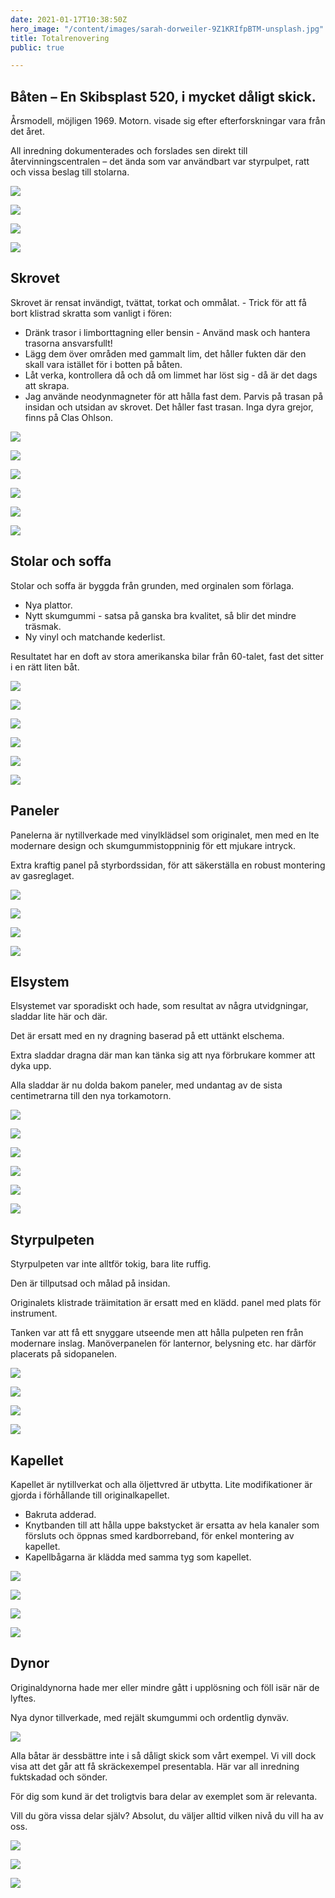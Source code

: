 ```yaml
---
date: 2021-01-17T10:38:50Z
hero_image: "/content/images/sarah-dorweiler-9Z1KRIfpBTM-unsplash.jpg"
title: Totalrenovering
public: true

---
```

## **Båten – En Skibsplast 520, i mycket dåligt skick.**

Årsmodell, möjligen 1969. Motorn. visade sig efter efterforskningar vara från det året.

All inredning dokumenterades och forslades sen direkt till återvinningscentralen – det ända som var användbart var styrpulpet, ratt och vissa beslag till stolarna.

<image-gallery>

![](/content/images/skarmavbild-2021-01-18-kl-17-15-41.png)

![](/content/images/skarmavbild-2021-01-18-kl-18-00-37.png)

![](/content/images/skarmavbild-2021-01-18-kl-17-16-19.png)

![](/content/images/skarmavbild-2021-01-18-kl-17-16-43.png)

</image-gallery>

## **Skrovet**

Skrovet är rensat invändigt, tvättat, torkat och ommålat. - Trick för att få bort klistrad skratta som vanligt i fören:

* Dränk trasor i limborttagning eller bensin - Använd mask och hantera trasorna ansvarsfullt!
* Lägg dem över områden med gammalt lim, det håller fukten där den skall vara istället för i botten på båten.
* Låt verka, kontrollera då och då om limmet har löst sig - då är det dags att skrapa.
* Jag använde neodynmagneter för att hålla fast dem. Parvis på trasan på insidan och utsidan av skrovet. Det håller fast trasan. Inga dyra grejor, finns på Clas Ohlson.

<image-gallery>

![](/content/images/skarmavbild-2021-01-18-kl-17-18-01.png)

![](/content/images/skarmavbild-2021-01-18-kl-17-18-11.png)

![](/content/images/skarmavbild-2021-01-18-kl-17-18-44.png)

![](/content/images/skarmavbild-2021-01-18-kl-17-18-55.png)

![](/content/images/skarmavbild-2021-01-18-kl-17-19-07.png)

![](/content/images/skarmavbild-2021-01-18-kl-17-19-44.png)

</image-gallery>

## **Stolar och soffa**

Stolar och soffa är byggda från grunden, med orginalen som förlaga.

* Nya plattor.
* Nytt skumgummi - satsa på ganska bra kvalitet, så blir det mindre träsmak.
* Ny vinyl och matchande kederlist.

Resultatet har en doft av stora amerikanska bilar från 60-talet, fast det sitter i en rätt liten båt.

<image-gallery>

![](/content/images/skarmavbild-2021-01-18-kl-18-03-03.png)

![](/content/images/skarmavbild-2021-01-18-kl-18-03-13.png)

![](/content/images/skarmavbild-2021-01-18-kl-18-03-21.png)

![](/content/images/skarmavbild-2021-01-18-kl-18-03-45.png)

![](/content/images/skarmavbild-2021-01-18-kl-18-03-56.png)

![](/content/images/skarmavbild-2021-01-18-kl-18-04-14.png)

</image-gallery>

## **Paneler**

Panelerna är nytillverkade med vinylklädsel som originalet, men med en lte modernare design och skumgummistoppninig för ett mjukare intryck.

Extra kraftig panel på styrbordssidan, för att säkerställa en robust montering av gasreglaget.

<image-gallery>

![](/content/images/skarmavbild-2021-01-18-kl-18-07-15.png)

![](/content/images/skarmavbild-2021-01-18-kl-18-07-26.png)

![](/content/images/skarmavbild-2021-01-18-kl-18-07-34.png)

![](/content/images/skarmavbild-2021-01-18-kl-18-07-42.png)

</image-gallery>

## **Elsystem**

Elsystemet var sporadiskt och hade, som resultat av några utvidgningar, sladdar lite här och där.

Det är ersatt med en ny dragning baserad på ett uttänkt elschema.

Extra sladdar dragna där man kan tänka sig att nya förbrukare kommer att dyka upp.

Alla sladdar är nu dolda bakom paneler, med undantag av de sista centimetrarna till den nya torkamotorn.

<image-gallery>

![](/content/images/skarmavbild-2021-01-18-kl-18-10-04.png)

![](/content/images/skarmavbild-2021-01-18-kl-18-10-14.png)

![](/content/images/skarmavbild-2021-01-18-kl-18-10-24.png)

![](/content/images/skarmavbild-2021-01-18-kl-18-10-33.png)

![](/content/images/skarmavbild-2021-01-18-kl-18-10-48.png)

![](/content/images/skarmavbild-2021-01-18-kl-18-10-56.png)

</image-gallery>

## Styrpulpeten

Styrpulpeten var inte alltför tokig, bara lite ruffig.

Den är tillputsad och målad på insidan.

Originalets klistrade träimitation är ersatt med en klädd. panel med plats för instrument.

Tanken var att få ett snyggare utseende men att hålla pulpeten ren från modernare inslag. Manöverpanelen för lanternor, belysning etc. har därför placerats på sidopanelen.

<image-gallery>

![](/content/images/skarmavbild-2021-01-18-kl-18-12-55.png)

![](/content/images/skarmavbild-2021-01-18-kl-18-13-07.png)

![](/content/images/skarmavbild-2021-01-18-kl-18-13-16.png)

![](/content/images/skarmavbild-2021-01-18-kl-18-13-24.png)

</image-gallery>

## Kapellet

Kapellet är nytillverkat och alla öljettvred är utbytta. Lite modifikationer är gjorda i förhållande till originalkapellet.

* Bakruta adderad.
* Knytbanden till att hålla uppe bakstycket är ersatta av hela kanaler som försluts och öppnas smed kardborreband, för enkel montering av kapellet.
* Kapellbågarna är klädda med samma tyg som kapellet.

<image-gallery>

![](/content/images/skarmavbild-2021-01-18-kl-18-15-17.png)

![](/content/images/skarmavbild-2021-01-18-kl-18-15-27.png)

![](/content/images/skarmavbild-2021-01-18-kl-18-15-35.png)

![](/content/images/skarmavbild-2021-01-18-kl-18-15-43.png)

</image-gallery>

## Dynor

Originaldynorna hade mer eller mindre gått i upplösning och föll isär när de lyftes.

Nya dynor tillverkade, med rejält skumgummi och ordentlig dynväv.

<image-gallery>

![](/content/images/skarmavbild-2021-01-18-kl-18-16-56.png)

</image-gallery>

Alla båtar är dessbättre inte i så dåligt skick som vårt exempel. Vi vill dock visa att det går att få skräckexempel presentabla. Här var all inredning fuktskadad och sönder.

För dig som kund är det troligtvis bara delar av exemplet som är relevanta.

Vill du göra vissa delar själv? Absolut, du väljer alltid vilken nivå du vill ha av oss.

<image-gallery>

![](/content/images/skarmavbild-2021-01-18-kl-18-18-30.png)

![](/content/images/skarmavbild-2021-01-18-kl-18-18-38.png)

![](/content/images/skarmavbild-2021-01-18-kl-18-18-47.png)

</image-gallery>